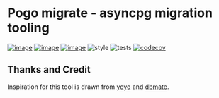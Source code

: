 # Pogo migrate - asyncpg migration tooling
[![image](https://img.shields.io/pypi/v/pogo_migrate.svg)](https://pypi.org/project/pogo_migrate/)
[![image](https://img.shields.io/pypi/l/pogo_migrate.svg)](https://pypi.org/project/pogo_migrate/)
[![image](https://img.shields.io/pypi/pyversions/pogo_migrate.svg)](https://pypi.org/project/pogo_migrate/)
![style](https://github.com/NRWLDev/pogo-migrate/actions/workflows/style.yml/badge.svg)
![tests](https://github.com/NRWLDev/pogo-migrate/actions/workflows/tests.yml/badge.svg)
[![codecov](https://codecov.io/gh/NRWLDev/pogo-migrate/branch/main/graph/badge.svg)](https://codecov.io/gh/NRWLDev/pogo-migrate)


## Thanks and Credit

Inspiration for this tool is drawn from
[yoyo](https://ollycope.com/software/yoyo/latest/) and
[dbmate](https://github.com/amacneil/dbmate).
